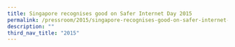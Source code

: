 ```yaml
---
title: Singapore recognises good on Safer Internet Day 2015
permalink: /pressroom/2015/singapore-recognises-good-on-safer-internet-day/
description: ""
third_nav_title: "2015"
---
```

